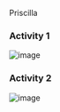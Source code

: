 Priscilla
### Activity 1
![image](https://user-images.githubusercontent.com/61913136/190832732-77167067-05f2-4936-84e7-81fc44fd44f6.png)

### Activity 2
![image](https://user-images.githubusercontent.com/61913136/190832941-199a3c3c-a9d7-41df-a2a9-26406c49bb79.png)
